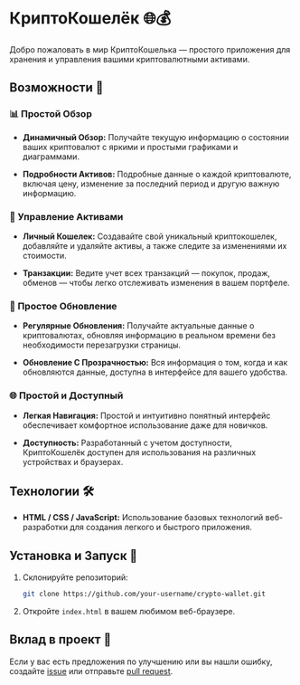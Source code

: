 # КриптоКошелёк 🌐💰

Добро пожаловать в мир КриптоКошелька — простого приложения для хранения и управления вашими криптовалютными активами.

## Возможности 🚀

### 📊 Простой Обзор

- **Динамичный Обзор:** Получайте текущую информацию о состоянии ваших криптовалют с яркими и простыми графиками и диаграммами.

- **Подробности Активов:** Подробные данные о каждой криптовалюте, включая цену, изменение за последний период и другую важную информацию.

### 💼 Управление Активами

- **Личный Кошелек:** Создавайте свой уникальный криптокошелек, добавляйте и удаляйте активы, а также следите за изменениями их стоимости.

- **Транзакции:** Ведите учет всех транзакций — покупок, продаж, обменов — чтобы легко отслеживать изменения в вашем портфеле.

### 🔄 Простое Обновление

- **Регулярные Обновления:** Получайте актуальные данные о криптовалютах, обновляя информацию в реальном времени без необходимости перезагрузки страницы.

- **Обновление С Прозрачностью:** Вся информация о том, когда и как обновляются данные, доступна в интерфейсе для вашего удобства.

### 🌐 Простой и Доступный

- **Легкая Навигация:** Простой и интуитивно понятный интерфейс обеспечивает комфортное использование даже для новичков.

- **Доступность:** Разработанный с учетом доступности, КриптоКошелёк доступен для использования на различных устройствах и браузерах.

## Технологии 🛠️

- **HTML / CSS / JavaScript:** Использование базовых технологий веб-разработки для создания легкого и быстрого приложения.

## Установка и Запуск 🚀

1. Склонируйте репозиторий:

    ```bash
    git clone https://github.com/your-username/crypto-wallet.git
    ```

2. Откройте `index.html` в вашем любимом веб-браузере.

## Вклад в проект 🤝

Если у вас есть предложения по улучшению или вы нашли ошибку, создайте [issue](https://github.com/your-username/crypto-wallet/issues) или отправьте [pull request](https://github.com/your-username/crypto-wallet/pulls).
